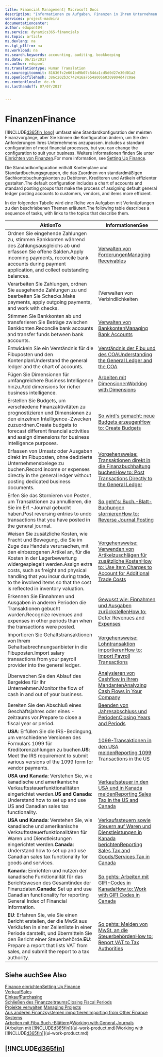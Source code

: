 ```yaml
---
title: Financial Management| Microsoft Docs
description: "Informationen zu Aufgaben, Finanzen in Ihrem Unternehmen einzurichten, um Ihrer Buchhaltung, oder Buchhaltungsanforderungen Prüfungen zu entsprechen."
services: project-madeira
documentationcenter: 
author: edupont04
ms.service: dynamics365-financials
ms.topic: article
ms.devlang: na
ms.tgt_pltfrm: na
ms.workload: na
ms.search.keywords: accounting, auditing, bookkeeping
ms.date: 06/15/2017
ms.author: edupont
ms.translationtype: Human Translation
ms.sourcegitcommit: 81636fc2e661bd9b07c54da1cd5d0d27e30d01a2
ms.openlocfilehash: 386c202b3c742416a7654a00660309904d47c0ae
ms.contentlocale: de-ch
ms.lasthandoff: 07/07/2017


---
```

# <a name="finance"></a><span data-ttu-id="5702b-103">Finanzen</span><span class="sxs-lookup"><span data-stu-id="5702b-103">Finance</span></span>
[!INCLUDE[d365fin_long](includes/d365fin_long_md.md)]<span data-ttu-id="5702b-104"> umfasst eine Standardkonfiguration der meisten Finanzvorgänge, aber Sie können die Konfiguration ändern, um Sie den Anforderungen Ihres Unternehmens anzupassen.</span><span class="sxs-lookup"><span data-stu-id="5702b-104"> includes a standard configuration of most financial processes, but you can change the configuration to suit your business.</span></span> <span data-ttu-id="5702b-105">Weitere Informationen finden Sie unter [Einrichten von Finanzen](finance-setup-finance.md).</span><span class="sxs-lookup"><span data-stu-id="5702b-105">For more information, see [Setting Up Finance](finance-setup-finance.md).</span></span>

<span data-ttu-id="5702b-106">Die Standardkonfiguration enthält Kontenpläne und Standardbuchungsgruppen, die das Zuordnen von standardmäßigen Sachkontobuchungskonten zu Debitoren, Kreditoren und Artikeln effizienter gestalten.</span><span class="sxs-lookup"><span data-stu-id="5702b-106">The default configuration includes a chart of accounts and standard posting groups that make the process of assigning default general ledger posting accounts to customers, vendors, and items more efficient.</span></span>  

<span data-ttu-id="5702b-107">In der folgenden Tabelle wird eine Reihe von Aufgaben mit Verknüpfungen zu den beschriebenen Themen erläutert.</span><span class="sxs-lookup"><span data-stu-id="5702b-107">The following table describes a sequence of tasks, with links to the topics that describe them.</span></span>  

| <span data-ttu-id="5702b-108">Aktion</span><span class="sxs-lookup"><span data-stu-id="5702b-108">To</span></span> | <span data-ttu-id="5702b-109">Informationen</span><span class="sxs-lookup"><span data-stu-id="5702b-109">See</span></span> |
| --- | --- |
| <span data-ttu-id="5702b-110">Ordnen Sie eingehende Zahlungen zu, stimmen Bankkonten während des Zahlungsausgleichs ab und erfassen Sie offene Salden.</span><span class="sxs-lookup"><span data-stu-id="5702b-110">Apply incoming payments, reconcile bank accounts during payment application, and collect outstanding balances.</span></span> |[<span data-ttu-id="5702b-111">Verwalten von Forderungen</span><span class="sxs-lookup"><span data-stu-id="5702b-111">Managing Receivables</span></span>](receivables-manage-receivables.md) |
| <span data-ttu-id="5702b-112">Verarbeiten Sie Zahlungen, ordnen Sie ausgehende Zahlungen zu und bearbeiten Sie Schecks.</span><span class="sxs-lookup"><span data-stu-id="5702b-112">Make payments, apply outgoing payments, and work with checks.</span></span> |[<span data-ttu-id="5702b-113">Verwalten von Verbindlichkeiten|</span><span class="sxs-lookup"><span data-stu-id="5702b-113">Managing Payables</span></span>](payables-manage-payables.md) |
| <span data-ttu-id="5702b-114">Stimmen Sie Bankkonten ab und transferieren Sie Beträge zwischen Bankkonten.</span><span class="sxs-lookup"><span data-stu-id="5702b-114">Reconcile bank accounts and transfer funds between bank accounts.</span></span> |[<span data-ttu-id="5702b-115">Verwalten von Bankkonten</span><span class="sxs-lookup"><span data-stu-id="5702b-115">Managing Bank Accounts</span></span>](bank-manage-bank-accounts.md) |
| <span data-ttu-id="5702b-116">Entwickeln Sie ein Verständnis für die Fibuposten und den Kontenplan</span><span class="sxs-lookup"><span data-stu-id="5702b-116">Understand the general ledger and the chart of accounts.</span></span> |[<span data-ttu-id="5702b-117">Verständnis der Fibu und des COA</span><span class="sxs-lookup"><span data-stu-id="5702b-117">Understanding the General Ledger and the COA</span></span>](finance-general-ledger.md) |
| <span data-ttu-id="5702b-118">Fügen Sie Dimensionen für umfangreichere Business Intelligence hinzu.</span><span class="sxs-lookup"><span data-stu-id="5702b-118">Add dimensions for richer business intelligence.</span></span> |[<span data-ttu-id="5702b-119">Arbeiten mit Dimensionen</span><span class="sxs-lookup"><span data-stu-id="5702b-119">Working with Dimensions</span></span>](finance-dimensions.md) |
| <span data-ttu-id="5702b-120">Erstellen Sie Budgets, um verschiedene Finanzaktivitäten zu prognostizieren und Dimensionen zu den einzelnen Intelligence-Zwecken zuzuordnen.</span><span class="sxs-lookup"><span data-stu-id="5702b-120">Create budgets to forecast different financial activities and assign dimensions for business intelligence purposes.</span></span> |[<span data-ttu-id="5702b-121">So wird's gemacht: neue Budgets erzeugen</span><span class="sxs-lookup"><span data-stu-id="5702b-121">How to: Create Budgets</span></span>](finance-how-create-budgets.md) |
|<span data-ttu-id="5702b-122">Erfassen von Umsatz oder Ausgaben direkt im Fibuposten, ohne dedizierte Unternehmensbelege zu buchen.</span><span class="sxs-lookup"><span data-stu-id="5702b-122">Record income or expenses directly in the general ledger without posting dedicated business documents.</span></span>|[<span data-ttu-id="5702b-123">Vorgehensweise: Transaktionen direkt in die Finanzbuchhaltung buchen</span><span class="sxs-lookup"><span data-stu-id="5702b-123">How to: Post Transactions Directly to the General Ledger</span></span>](finance-how-post-transactions-directly.md)|
|<span data-ttu-id="5702b-124">Erfen Sie das Stornieren von Posten, um Transaktionen zu annullieren, die Sie im Erf.-Journal gebucht haben.</span><span class="sxs-lookup"><span data-stu-id="5702b-124">Post reversing entries to undo transactions that you have posted in the general journal.</span></span> |[<span data-ttu-id="5702b-125">So geht's: Buch.-Blatt-Buchungen stornieren</span><span class="sxs-lookup"><span data-stu-id="5702b-125">How to: Reverse Journal Posting</span></span>](finance-how-reverse-journal-posting.md)|
| <span data-ttu-id="5702b-126">Weisen Sie zusätzliche Kosten, wie Fracht und Bewegung, die Sie im Zuge des Handels verursachen, mit den einbezogenen Artikel an, für die Kosten in der Lagerbewertung widergespiegelt werden.</span><span class="sxs-lookup"><span data-stu-id="5702b-126">Assign extra costs, such as freight and physical handling that you incur during trade, to the involved items so that the cost is reflected in inventory valuation.</span></span> |[<span data-ttu-id="5702b-127">Vorgehensweise: Verwenden von Artikelzuschlägen für zusätzliche Kosten</span><span class="sxs-lookup"><span data-stu-id="5702b-127">How to: Use Item Charges to Account for Additional Trade Costs</span></span>](payables-how-assign-item-charges.md) |
| <span data-ttu-id="5702b-128">Erkennen Sie Einnahmen und Ausgaben in anderen Perioden die Transaktionen gebucht wurden.</span><span class="sxs-lookup"><span data-stu-id="5702b-128">Recognize revenues and expenses in other periods than when the transactions were posted.</span></span> |[<span data-ttu-id="5702b-129">Gewusst wie: Einnahmen und Ausgaben zurückstellen</span><span class="sxs-lookup"><span data-stu-id="5702b-129">How to: Defer Revenues and Expenses</span></span>](finance-how-defer-revenue-expenses.md) |
| <span data-ttu-id="5702b-130">Importieren Sie Gehaltstransaktionen von Ihrem Gehaltsabrechnungsanbieter in die Fibuposten.</span><span class="sxs-lookup"><span data-stu-id="5702b-130">Import salary transactions from your payroll provider into the general ledger.</span></span> |[<span data-ttu-id="5702b-131">Vorgehensweise: Lohntransaktion importieren</span><span class="sxs-lookup"><span data-stu-id="5702b-131">How to: Import Payroll Transactions</span></span>](finance-how-import-payroll-transactions.md) |
| <span data-ttu-id="5702b-132">Überwachen Sie den Ablauf des Bargeldes für Ihr Unternehmen.</span><span class="sxs-lookup"><span data-stu-id="5702b-132">Monitor the flow of cash in and out of your business.</span></span> |[<span data-ttu-id="5702b-133">Analysieren von Cashflow in Ihren Mandanten</span><span class="sxs-lookup"><span data-stu-id="5702b-133">Analyzing Cash Flows in Your Company</span></span>](finance-analyze-cash-flow.md) |
| <span data-ttu-id="5702b-134">Bereiten Sie den Abschluß eines Geschäftsjahres oder eines -zeitraums vor.</span><span class="sxs-lookup"><span data-stu-id="5702b-134">Prepare to close a fiscal year or period.</span></span> |[<span data-ttu-id="5702b-135">Beenden von Jahresabschluss und Perioden</span><span class="sxs-lookup"><span data-stu-id="5702b-135">Closing Years and Periods</span></span>](year-close-years-periods.md) |
|<span data-ttu-id="5702b-136">**USA**: Erfüllen Sie die IRS-Bedingung, um verschiedene Versionen des Formulars 1099 für Kreditorenzahlungen zu buchen.</span><span class="sxs-lookup"><span data-stu-id="5702b-136">**US**: Meet the IRS requirement to submit various versions of the 1099 form for vendor payments.</span></span>|[<span data-ttu-id="5702b-137">1099-Transaktionen in den USA melden</span><span class="sxs-lookup"><span data-stu-id="5702b-137">Reporting 1099 Transactions in the US</span></span>](us-finance-tax-1099.md)|
|<span data-ttu-id="5702b-138">**USA und Kanada**: Verstehen Sie, wie kanadische und amerikanische Verkauftssteuerfunktionalitäten eingerichtet werden.</span><span class="sxs-lookup"><span data-stu-id="5702b-138">**US and Canada**: Understand how to set up and use US and Canadian sales tax functionality.</span></span>|[<span data-ttu-id="5702b-139">Verkaufssteuer in den USA und in Kanada melden</span><span class="sxs-lookup"><span data-stu-id="5702b-139">Reporting Sales Tax in the US and Canada</span></span>](us-finance-sales-tax.md)|
|<span data-ttu-id="5702b-140">**USA und Kanada**: Verstehen Sie, wie kanadische und amerikanische Verkauftssteuerfunktionalitäten für Waren und Dienstleistungen eingerichtet werden.</span><span class="sxs-lookup"><span data-stu-id="5702b-140">**Canada**: Understand how to set up and use Canadian sales tax functionality for goods and services.</span></span>|[<span data-ttu-id="5702b-141">Verkaufssteuern sowie Steuern auf Waren und Dienstleistungen in Kanada berichten</span><span class="sxs-lookup"><span data-stu-id="5702b-141">Reporting Sales Tax and Goods/Services Tax in Canada</span></span>](ca-finance-tax.md)|
|<span data-ttu-id="5702b-142">**Kanada**: Einrichten und nutzen der kanadische Funktionalität für das Berichtswesen des Gesamtindex der Finanzdaten.</span><span class="sxs-lookup"><span data-stu-id="5702b-142">**Canada**: Set up and use Canadian functionality for reporting General Index of Financial Information.</span></span>| [<span data-ttu-id="5702b-143">So gehts: Arbeiten mit GIFI-Codes in Kanada</span><span class="sxs-lookup"><span data-stu-id="5702b-143">How to: Work with GIFI Codes in Canada</span></span>](ca-finance-work-gifi-codes.md)
|<span data-ttu-id="5702b-144">**EU**: Erfahren Sie, wie Sie einen Bericht erstellen, der die MwSt aus Verkäufen in einer Zeilenliste in einer Periode darstellt, und übermitteln Sie den Bericht einer Steuerbehörde.</span><span class="sxs-lookup"><span data-stu-id="5702b-144">**EU**: Prepare a report that lists VAT from sales, and submit the report to a tax authority.</span></span> | [<span data-ttu-id="5702b-145">So gehts: Melden von MwSt. an die Steuerbehörden</span><span class="sxs-lookup"><span data-stu-id="5702b-145">How to: Report VAT to Tax Authorities</span></span>](finance-how-report-vat.md)|

## <a name="see-also"></a><span data-ttu-id="5702b-146">Siehe auch</span><span class="sxs-lookup"><span data-stu-id="5702b-146">See Also</span></span>
[<span data-ttu-id="5702b-147">Finance einrichten</span><span class="sxs-lookup"><span data-stu-id="5702b-147">Setting Up Finance</span></span>](finance-setup-finance.md)  
[<span data-ttu-id="5702b-148">Verkauf</span><span class="sxs-lookup"><span data-stu-id="5702b-148">Sales</span></span>](sales-manage-sales.md)  
[<span data-ttu-id="5702b-149">Einkauf</span><span class="sxs-lookup"><span data-stu-id="5702b-149">Purchasing</span></span>](purchasing-manage-purchasing.md)  
[<span data-ttu-id="5702b-150">Schließen des Finanzzeitraums</span><span class="sxs-lookup"><span data-stu-id="5702b-150">Closing Fiscal Periods</span></span>](year-close-years-periods.md)  
<span data-ttu-id="5702b-151">[Projekte verwalten](projects-manage-projects.md)  </span><span class="sxs-lookup"><span data-stu-id="5702b-151">[Managing Projects](projects-manage-projects.md)  </span></span>  
[<span data-ttu-id="5702b-152">Aus anderen Finanzsystemen importieren</span><span class="sxs-lookup"><span data-stu-id="5702b-152">Importing from Other Finance Systems</span></span>](upload-data.md)  
<span data-ttu-id="5702b-153">[Arbeiten mit Fibu Buch.-Blättern](ui-work-general-journals.md)A</span><span class="sxs-lookup"><span data-stu-id="5702b-153">[Working with General Journals](ui-work-general-journals.md)</span></span>  
<span data-ttu-id="5702b-154">[Arbeiten mit [!INCLUDE[d365fin](includes/d365fin_md.md)]](ui-work-product.md)</span><span class="sxs-lookup"><span data-stu-id="5702b-154">[Working with [!INCLUDE[d365fin](includes/d365fin_md.md)]](ui-work-product.md)</span></span>  

## [!INCLUDE[d365fin](includes/free_trial_md.md)]


